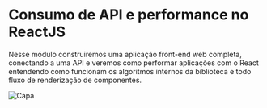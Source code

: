 # Consumo de API e performance no ReactJS

Nesse módulo construiremos uma aplicação front-end web completa,
conectando a uma API e veremos como performar aplicações com o React
entendendo como funcionam os algoritmos internos da biblioteca e todo fluxo de renderização de componentes.

![Capa](https://user-images.githubusercontent.com/37475167/231913307-d14f101e-9304-476e-986e-219ebf737162.png)

